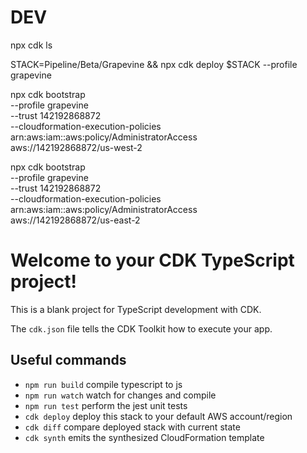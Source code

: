 # DEV

<!-- ls stacks -->
npx cdk ls
<!-- Deploy Stack -->
STACK=Pipeline/Beta/Grapevine && npx cdk deploy $STACK --profile grapevine

<!-- Bootstrap new account/regions for stage -->
npx cdk bootstrap \
  --profile grapevine \
  --trust 142192868872 \
  --cloudformation-execution-policies arn:aws:iam::aws:policy/AdministratorAccess \
  aws://142192868872/us-west-2

<!-- Bootstrap pipeline -->
npx cdk bootstrap \
  --profile grapevine \
  --trust 142192868872 \
  --cloudformation-execution-policies arn:aws:iam::aws:policy/AdministratorAccess \
  aws://142192868872/us-east-2

# Welcome to your CDK TypeScript project!

This is a blank project for TypeScript development with CDK.

The `cdk.json` file tells the CDK Toolkit how to execute your app.

## Useful commands

 * `npm run build`   compile typescript to js
 * `npm run watch`   watch for changes and compile
 * `npm run test`    perform the jest unit tests
 * `cdk deploy`      deploy this stack to your default AWS account/region
 * `cdk diff`        compare deployed stack with current state
 * `cdk synth`       emits the synthesized CloudFormation template

